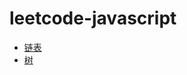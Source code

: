 # leetcode-javascript

- [链表](https://github.com/robbiemie/leetcode-javascript/tree/master/src/%E9%93%BE%E8%A1%A8)
- [树](https://github.com/robbiemie/leetcode-javascript/tree/master/src/%E6%A0%91)